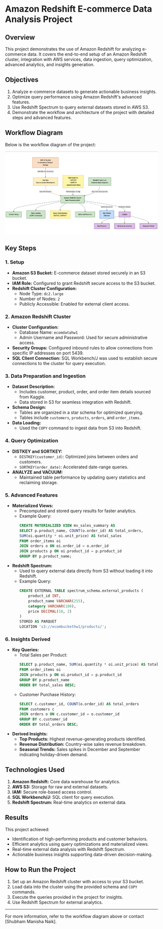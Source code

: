 # Amazon Redshift E-commerce Data Analysis Project

## Overview
This project demonstrates the use of Amazon Redshift for analyzing e-commerce data. It covers the end-to-end setup of an Amazon Redshift cluster, integration with AWS services, data ingestion, query optimization, advanced analytics, and insights generation.

## Objectives
1. Analyze e-commerce datasets to generate actionable business insights.
2. Optimize query performance using Amazon Redshift's advanced features.
3. Use Redshift Spectrum to query external datasets stored in AWS S3.
4. Demonstrate the workflow and architecture of the project with detailed steps and advanced features.

## Workflow Diagram
Below is the workflow diagram of the project:

![Workflow Diagram](Diagram.png)

## Key Steps

### 1. Setup
- **Amazon S3 Bucket:** E-commerce dataset stored securely in an S3 bucket.
- **IAM Role:** Configured to grant Redshift secure access to the S3 bucket.
- **Redshift Cluster Configuration:**
  - Node Type: `dc2.large`
  - Number of Nodes: `2`
  - Publicly Accessible: Enabled for external client access.

### 2. Amazon Redshift Cluster
- **Cluster Configuration:**
  - Database Name: `ecomdatahw1`
  - Admin Username and Password: Used for secure administrative access.
- **Security Groups:** Configured inbound rules to allow connections from specific IP addresses on port 5439.
- **SQL Client Connection:** SQL Workbench/J was used to establish secure connections to the cluster for query execution.

### 3. Data Preparation and Ingestion
- **Dataset Description:**
  - Includes customer, product, order, and order item details sourced from Kaggle.
  - Data stored in S3 for seamless integration with Redshift.
- **Schema Design:**
  - Tables are organized in a star schema for optimized querying.
  - Tables include `customers`, `products`, `orders`, and `order_items`.
- **Data Loading:**
  - Used the `COPY` command to ingest data from S3 into Redshift.

### 4. Query Optimization
- **DISTKEY and SORTKEY:**
  - `DISTKEY(customer_id)`: Optimized joins between orders and customers.
  - `SORTKEY(order_date)`: Accelerated date-range queries.
- **ANALYZE and VACUUM:**
  - Maintained table performance by updating query statistics and reclaiming storage.

### 5. Advanced Features
- **Materialized Views:**
  - Precomputed and stored query results for faster analytics.
  - Example Query:
    ```sql
    CREATE MATERIALIZED VIEW mv_sales_summary AS
    SELECT p.product_name, COUNT(o.order_id) AS total_orders,
    SUM(oi.quantity * oi.unit_price) AS total_sales
    FROM order_items oi
    JOIN orders o ON oi.order_id = o.order_id
    JOIN products p ON oi.product_id = p.product_id
    GROUP BY p.product_name;
    ```
- **Redshift Spectrum:**
  - Used to query external data directly from S3 without loading it into Redshift.
  - Example Query:
    ```sql
    CREATE EXTERNAL TABLE spectrum_schema.external_products (
        product_id INT,
        product_name VARCHAR(255),
        category VARCHAR(100),
        price DECIMAL(10, 2)
    )
    STORED AS PARQUET
    LOCATION 's3://ecombuckethw1/products/';
    ```

### 6. Insights Derived
- **Key Queries:**
  - Total Sales per Product:
    ```sql
    SELECT p.product_name, SUM(oi.quantity * oi.unit_price) AS total_sales
    FROM order_items oi
    JOIN products p ON oi.product_id = p.product_id
    GROUP BY p.product_name
    ORDER BY total_sales DESC;
    ```
  - Customer Purchase History:
    ```sql
    SELECT c.customer_id, COUNT(o.order_id) AS total_orders
    FROM customers c
    JOIN orders o ON c.customer_id = o.customer_id
    GROUP BY c.customer_id
    ORDER BY total_orders DESC;
    ```
- **Derived Insights:**
  - **Top Products:** Highest revenue-generating products identified.
  - **Revenue Distribution:** Country-wise sales revenue breakdown.
  - **Seasonal Trends:** Sales spikes in December and September indicating holiday-driven demand.

## Technologies Used
1. **Amazon Redshift:** Core data warehouse for analytics.
2. **AWS S3:** Storage for raw and external datasets.
3. **IAM:** Secure role-based access control.
4. **SQL Workbench/J:** SQL client for query execution.
5. **Redshift Spectrum:** Real-time analytics on external data.

## Results
This project achieved:
- Identification of high-performing products and customer behaviors.
- Efficient analytics using query optimizations and materialized views.
- Real-time external data analysis with Redshift Spectrum.
- Actionable business insights supporting data-driven decision-making.

## How to Run the Project
1. Set up an Amazon Redshift cluster with access to your S3 bucket.
2. Load data into the cluster using the provided schema and `COPY` commands.
3. Execute the queries provided in the project for insights.
4. Use Redshift Spectrum for external analytics.

---

For more information, refer to the workflow diagram above or contact [Shubham Manisha Naik].
